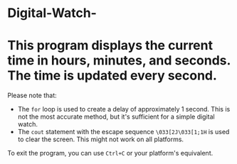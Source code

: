 # Digital-Watch-
# This program displays the current time in hours, minutes, and seconds. The time is updated every second.

Please note that:

- The `for` loop is used to create a delay of approximately 1 second. This is not the most accurate method, but it's sufficient for a simple digital watch.
- The `cout` statement with the escape sequence `\033[2J\033[1;1H` is used to clear the screen. This might not work on all platforms.

To exit the program, you can use `Ctrl+C` or your platform's equivalent.
